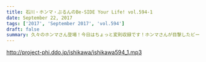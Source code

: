 ```yaml
---
title: 石川・ホンマ・ぶるんのBe-SIDE Your Life! vol.594-1
date: September 22, 2017
tags: ['2017', 'September 2017', 'vol.594']
draft: false
summary: 久々のホンマさん登場！今日はちょっと変則収録です！ホンマさんが目撃したビーチさんイナズマ事件簿とは…MIURA
---
```


http://project-phi.ddo.jp/ishikawa/ishikawa594_1.mp3